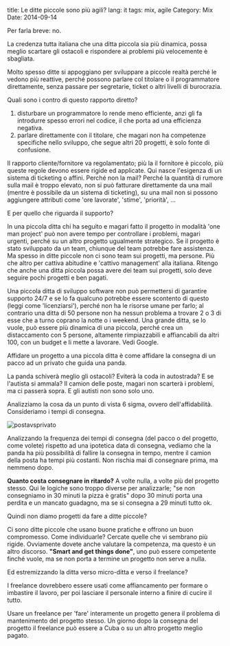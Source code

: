 title: Le ditte piccole sono più agili?
lang: it
tags: mix, agile
Category: Mix
Date: 2014-09-14

Per farla breve: no.

La credenza tutta italiana che una ditta piccola sia più dinamica, possa meglio scartare gli ostacoli e rispondere ai problemi più velocemente è sbagliata.

Molto spesso ditte si appoggiano per sviluppare a piccole realtà perché le vedono più reattive, perché possono parlare col titolare o il programmatore direttamente, senza passare per segretarie, ticket o altri livelli di burocrazia.

Quali sono i contro di questo rapporto diretto?

1. disturbare un programmatore lo rende meno efficiente, anzi gli fa introdurre spesso errori nel codice, il che porta ad una efficienza negativa.
1. parlare direttamente con il titolare, che magari non ha competenze specifiche nello sviluppo, che segue altri 20 progetti, è solo fonte di confusione.

Il rapporto cliente/fornitore va regolamentato; più la il fornitore è piccolo, più queste regole devono essere rigide ed applicate. Qui nasce l'esigenza di un sistema di ticketing o affini. Perché non la mail? Perché la quantità di rumore sulla mail è troppo elevato, non si può fatturare direttamente da una mail (mentre è possibile da un sistema di ticketing), su una mail non si possono aggiungere attributi come 'ore lavorate', 'stime', 'priorità', ...

E per quello che riguarda il supporto?

In una piccola ditta chi ha seguito e magari fatto il progetto in modalità 'one man project' può non avere tempo per controllare i problemi, magari urgenti, perché su un altro progetto ugualmente strategico. Se il progetto è stato sviluppato da un team, chiunque del team potrebbe fare assistenza. Ma spesso in ditte piccole non ci sono team sui progetti, ma persone. Più che altro per cattiva abitudine e 'cattivo management' alla italiana. Ritengo che anche una ditta piccola possa avere dei team sui progetti, solo deve seguire pochi progetti e ben pagati.

Una piccola ditta di sviluppo software non può permettersi di garantire supporto 24/7 e se lo fa qualcuno potrebbe essere scontento di questo (leggi come 'licenziarsi'), perché non ha le risorse umane per farlo; al contrario una ditta di 50 persone non ha nessun problema a trovare 2 o 3 di esse che a turno coprano la notte o i weekend.
Una grande ditta, se lo vuole, può essere più dinamica di una piccola, perché crea un distaccamento con 5 persone, altamente rimpiazzabili e affiancabili da altri 100, con un budget e li mette a lavorare. Vedi Google.

Affidare un progetto a una piccola ditta è come affidare la consegna di un pacco ad un privato che guida una panda.

La panda schiverà meglio gli ostacoli? Eviterà la coda in autostrada? E se l'autista si ammala?
Il camion delle poste, magari non scarterà i problemi, ma ci passerà sopra. E gli autisti non sono solo uno.

Analizziamo la cosa da un punto di vista 6 sigma, ovvero dell'affidabilità. Consideriamo i tempi di consegna.

![postavsprivato]({filename}/images/posta.png)

Analizzando la frequenza dei tempi di consegna (del pacco o del progetto, come volete) rispetto ad una ipotetica data di consegna, vediamo che la panda ha più possibilità di fallire la consegna in tempo, mentre il camion della posta ha tempi più costanti. Non rischia mai di consegnare prima, ma nemmeno dopo.

**Quanto costa consegnare in ritardo?** A volte nulla, a volte più del progetto stesso. Qui le logiche sono troppo diverse per analizzarle; "se non consegniamo in 30 minuti la pizza è gratis" dopo 30 minuti porta una perdita e un mancato guadagno, ma se si consegna a 29 minuti tutto ok.

Quindi non diamo progetti da fare a ditte piccole?

Ci sono ditte piccole che usano buone pratiche e offrono un buon compromesso. Come individuarle? Cercate quelle che vi sembrano più rigide. Ovviamente dovete anche valutare la competenza, ma questo è un altro discorso. **"Smart and get things done"**, uno può essere competente finché vuole, ma se non porta a termine un progetto non serve a nulla.

Ed estremizzando la ditta verso micro-ditta e verso il freelance?

I freelance dovrebbero essere usati come affiancamento per formare o imbastire il lavoro, per poi lasciare il personale interno a finire di cucire il tutto.

Usare un freelance per 'fare' interamente un progetto genera il problema di mantenimento del progetto stesso. Un giorno dopo la consegna del progetto il freelance può essere a Cuba o su un altro progetto meglio pagato.


